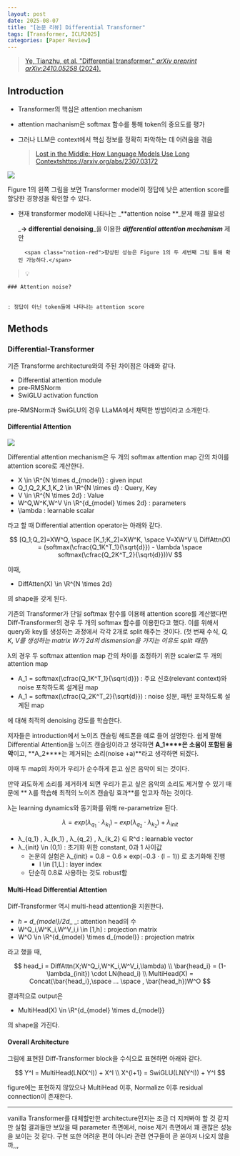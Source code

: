 ```yaml
---
layout: post
date: 2025-08-07
title: "[논문 리뷰] Differential Transformer"
tags: [Transformer, ICLR2025]
categories: [Paper Review]
---
```


> [Ye, Tianzhu, et al. "Differential transformer." ](https://arxiv.org/abs/2410.05258)[_arXiv preprint arXiv:2410.05258_](https://arxiv.org/abs/2410.05258)[ (2024).](https://arxiv.org/abs/2410.05258)



## Introduction

- Transformer의 핵심은 attention mechanism
- attention machanism은 softmax 함수를 통해 token의 중요도를 평가
- 그러나 LLM은 context에서 핵심 정보를 정확히 파악하는 데 어려움을 겪음

	> [Lost in the Middle: How Language Models Use Long Contextshttps://arxiv.org/abs/2307.03172](https://arxiv.org/abs/2307.03172)


![](https://prod-files-secure.s3.us-west-2.amazonaws.com/542b861c-36a8-4051-84e5-8804b6728dba/9083ea56-691a-4752-ae26-47f403431ac8/image.png?X-Amz-Algorithm=AWS4-HMAC-SHA256&X-Amz-Content-Sha256=UNSIGNED-PAYLOAD&X-Amz-Credential=ASIAZI2LB466T2C3AWNZ%2F20250919%2Fus-west-2%2Fs3%2Faws4_request&X-Amz-Date=20250919T190111Z&X-Amz-Expires=3600&X-Amz-Security-Token=IQoJb3JpZ2luX2VjEGMaCXVzLXdlc3QtMiJHMEUCIQDDaszSWgXR2AiY7ci5CddthnEKscNgmjzedKhEEspOxAIgFZVBM2by0Gb9pl%2BQWIYLXCQ28%2FMu1lkd62NwquShcqgqiAQI3P%2F%2F%2F%2F%2F%2F%2F%2F%2F%2FARAAGgw2Mzc0MjMxODM4MDUiDB9u0nlCFDs3QhgvlyrcAx2vRYB0SWuaszQKUGzL7cyjGwTADCLEcGv9N40cDzjrLTILkObRVdjCHKQtjDiKaE1Uu4EIOd66uyrognTnAX2AVTstq5fJoz7SNO85xftc7KC5mb1gjTOzTPWJ0rH0CudDXxAC9Y1hbtcUVnQwb%2BTDzejTipskpkTT1l4lFx3P3zqdDXzDv3HGiO014F46b7ri1nskO35e6P%2BzZD%2BjmY8Uh4IjaSz%2FD%2FOVlwx017wOakudAokKS26whMTSIbwXEkGbOP4nAkzR77srz6qEJR5dPVJKKs3MzrISQEmYDBlKRuSu2vO6gSG3jzhq7zv0%2B8LjRnFPR1HDAWaHhCa2mcMT7MA7bow%2B2MEOk8F3bJowh4C7Ry5V%2FLHBV8UP%2BIMMhh9O1r1MwcAx3Rrj1ZHg7eGYHlkMlYQeApX1a%2Bcc7JF%2BvLMo4WZrpdrRvV6UA6I3B58ShjXc1UaTazoMUu8oFPvQu02L40WFzfbl32BuHY9kSAq45UDSxvj0aD9i2U5qwKPqyjyxMX%2FQtqERBUyz4ej0E8iTF%2BVoXqE%2BCNKKzcxqS3GcoEREPM6coXuX9qrnCtaPWF26YyNz6r1tssPlGhsqU%2B1YbQ5pP412vEEPo1LUhjN8%2BP7rgiM%2BtEV6MNG%2FtsYGOqUBleiWVJa%2Bbpio7hUC%2F1tYH60GhagB28%2BTvbzwpToL4kI%2Bh2TNHdVNGPWamOhomD5L%2FFt9%2BcfSm%2BbOXdWP0hx1W7oQ8wdH4%2Br0yc8xxfhqWA08nVZtCcLzxzgrdYvpWxiO1nlvY75j0Iof1rVX2SJVOAIODY0HXR1yySRf%2FKvhzFbu%2FStPzkFdCVy0N8pwTQYaRvssrm%2FIe7d26xlOEMQ%2BYRCUQK2F&X-Amz-Signature=69168fec50232560213f479a073233c3dfffb80efc7c8905fe61341107a6be7d&X-Amz-SignedHeaders=host&x-amz-checksum-mode=ENABLED&x-id=GetObject)


Figure 1의 왼쪽 그림을 보면 Transformer model이 정답에 낮은 attention score를 할당한 경향성을 확인할 수 있다.

- 현재 transformer model에 나타나는 _**attention noise **_문제 해결 필요성

	_**→ differential denoising**_을 이용한 _**differential attention mechanism**_ 제안


		<span class="notion-red">향상된 성능은 Figure 1의 두 세번째 그림 통해 확인 가능하다.</span>


> 💡 


	### Attention noise?


	: 정답이 아닌 token들에 나타나는 attention score



## Methods



### Differential-Transformer


기존 Transforme architecture와의 주된 차이점은 아래와 같다.

- Differential attention module
- pre-RMSNorm
- SwiGLU activation function

pre-RMSNorm과 SwiGLU의 경우 LLaMA에서 채택한 방법이라고 소개한다.



#### Differential Attention


![](https://prod-files-secure.s3.us-west-2.amazonaws.com/542b861c-36a8-4051-84e5-8804b6728dba/116d70b2-1963-4810-9167-f4c7d8a06e8f/image.png?X-Amz-Algorithm=AWS4-HMAC-SHA256&X-Amz-Content-Sha256=UNSIGNED-PAYLOAD&X-Amz-Credential=ASIAZI2LB466T2C3AWNZ%2F20250919%2Fus-west-2%2Fs3%2Faws4_request&X-Amz-Date=20250919T190111Z&X-Amz-Expires=3600&X-Amz-Security-Token=IQoJb3JpZ2luX2VjEGMaCXVzLXdlc3QtMiJHMEUCIQDDaszSWgXR2AiY7ci5CddthnEKscNgmjzedKhEEspOxAIgFZVBM2by0Gb9pl%2BQWIYLXCQ28%2FMu1lkd62NwquShcqgqiAQI3P%2F%2F%2F%2F%2F%2F%2F%2F%2F%2FARAAGgw2Mzc0MjMxODM4MDUiDB9u0nlCFDs3QhgvlyrcAx2vRYB0SWuaszQKUGzL7cyjGwTADCLEcGv9N40cDzjrLTILkObRVdjCHKQtjDiKaE1Uu4EIOd66uyrognTnAX2AVTstq5fJoz7SNO85xftc7KC5mb1gjTOzTPWJ0rH0CudDXxAC9Y1hbtcUVnQwb%2BTDzejTipskpkTT1l4lFx3P3zqdDXzDv3HGiO014F46b7ri1nskO35e6P%2BzZD%2BjmY8Uh4IjaSz%2FD%2FOVlwx017wOakudAokKS26whMTSIbwXEkGbOP4nAkzR77srz6qEJR5dPVJKKs3MzrISQEmYDBlKRuSu2vO6gSG3jzhq7zv0%2B8LjRnFPR1HDAWaHhCa2mcMT7MA7bow%2B2MEOk8F3bJowh4C7Ry5V%2FLHBV8UP%2BIMMhh9O1r1MwcAx3Rrj1ZHg7eGYHlkMlYQeApX1a%2Bcc7JF%2BvLMo4WZrpdrRvV6UA6I3B58ShjXc1UaTazoMUu8oFPvQu02L40WFzfbl32BuHY9kSAq45UDSxvj0aD9i2U5qwKPqyjyxMX%2FQtqERBUyz4ej0E8iTF%2BVoXqE%2BCNKKzcxqS3GcoEREPM6coXuX9qrnCtaPWF26YyNz6r1tssPlGhsqU%2B1YbQ5pP412vEEPo1LUhjN8%2BP7rgiM%2BtEV6MNG%2FtsYGOqUBleiWVJa%2Bbpio7hUC%2F1tYH60GhagB28%2BTvbzwpToL4kI%2Bh2TNHdVNGPWamOhomD5L%2FFt9%2BcfSm%2BbOXdWP0hx1W7oQ8wdH4%2Br0yc8xxfhqWA08nVZtCcLzxzgrdYvpWxiO1nlvY75j0Iof1rVX2SJVOAIODY0HXR1yySRf%2FKvhzFbu%2FStPzkFdCVy0N8pwTQYaRvssrm%2FIe7d26xlOEMQ%2BYRCUQK2F&X-Amz-Signature=5254fe6207fef545b915c7cd9a1456ecb32ce3764e887bad1ca2f08c1c4fc8b8&X-Amz-SignedHeaders=host&x-amz-checksum-mode=ENABLED&x-id=GetObject)


Differential attention mechanism은 두 개의 softmax attention map 간의 차이를 attention score로 계산한다.

- X \in \R^{N \times d\_{model}} : given input
- Q\_1,Q\_2,K\_1,K\_2 \in \R^{N \times d} : Query, Key
- V \in \R^{N \times 2d} : Value
- W^Q,W^K,W^V \in \R^{d\_{model} \times 2d} : parameters
- \lambda : learnable scalar

라고 할 때 Differential attention operator는 아래와 같다.


$$
[Q_1;Q_2]=XW^Q, \space [K_1;K_2]=XW^K, \space V=XW^V \\
DiffAttn(X) = (softmax(\cfrac{Q_1K^T_1}{\sqrt{d}}) - \lambda \space softmax(\cfrac{Q_2K^T_2}{\sqrt{d}}))V
$$


이때,

- DiffAtten(X) \in \R^{N \times 2d}

의 shape을 갖게 된다.


기존의 Transformer가 단일 softmax 함수를 이용해 attention score를 계산했다면 Diff-Transformer의 경우 두 개의 softmax 함수를 이용한다고 했다. 이를 위해서 query와 key를 생성하는 과정에서 각각 2개로 split 해주는 것이다. <span class="notion-red">(첫 번째 수식, </span><span class="notion-red">_Q, K, V를 생성하는 matrix W가 2d의 dismension을 가지는 이유도 split 때문_</span><span class="notion-red">)</span>


 λ의 경우 두 softmax attention map 간의 차이를 조정하기 위한 scaler로 두 개의 attention map

- A\_1 = softmax(\cfrac{Q\_1K^T\_1}{\sqrt{d}}) : 주요 신호(relevant context)와 noise 포착하도록 설계된 map
- A\_1 = softmax(\cfrac{Q\_2K^T\_2}{\sqrt{d}}) : noise 성분, 패턴 포착하도록 설계된 map 

에 대해 최적의 denoising 강도를 학습한다.


저자들은 introduction에서 노이즈 캔슬링 헤드폰을 예로 들어 설명한다. 쉽게 말해 Differential Attention을 노이즈 캔슬링이라고 생각하면 **A\_1****은 소음이 포함된 음악**이고, **A\_2****는 제거되는 소리(noise +a)**라고 생각하면 되겠다. 


이때 두 map의 차이가 우리가 순수하게 듣고 싶은 음악이 되는 것이다. 


만약 과도하게 소리를 제거하게 되면 우리가 듣고 싶은 음악의 소리도 제거할 수 있기 때문에 ** λ를 학습해 최적의 노이즈 캔슬링 효과**를 얻고자 하는 것이다.


λ는 learning dynamics와 동기화를 위해 re-parametrize 된다.


$$
\lambda = exp(\lambda_{q_1} \cdot \lambda_{k_1}) - exp(\lambda_{q_2} \cdot \lambda_{k_2}) + \lambda_{init}
$$

- λ\_{q\_1} , λ\_{k\_1} , λ\_{q\_2} , λ\_{k\_2} ∈ R^d : learnable vector
- λ\_{init} \in (0,1) : 초기화 위한 constant, 0과 1 사이값
	- 논문의 실험은 λ\_{init} = 0.8 − 0.6 × exp(−0.3 · (l − 1)) 로 초기화해 진행
		- l \in [1,L] : layer index
	- 단순히 0.8로 사용하는 것도 robust함


#### **Multi-Head Differential Attention**


Diff-Transformer 역시 multi-head attention을 지원한다.

- _h = d\_{model}/2d__ _: attention head의 수
- W^Q\_i,W^K\_i,W^V\_i,i \in [1,h] : projection matrix
- W^O \in \R^{d\_{model} \times d\_{model}} : projection matrix

라고 했을 때,


$$
head_i = DiffAttn(X;W^Q_i,W^K_i,W^V_i,\lambda) \\
\bar{head_i} = (1-\lambda_{init}) \cdot LN(head_i) \\
MultiHead(X) = Concat(\bar{head_i},\space ... \space , \bar{head_h})W^O
$$


결과적으로 output은

- MultiHead(X) \in \R^{d\_{model} \times d\_{model}}

의 shape을 가진다.



#### Overall Architecture


그림에 표현된 Diff-Transformer block을 수식으로 표현하면 아래와 같다.


$$
Y^l = MultiHead(LN(X^l)) + X^l \\
X^{l+1} = SwiGLU(LN(Y^l)) + Y^l
$$


figure에는 표현하지 않았으나 MultiHead 이후, Normalize 이후 residual connection이 존재한다.


---


vanilla Transformer를 대체할만한 architecture인지는 조금 더 지켜봐야 할 것 같지만 실험 결과들만 보았을 때 parameter 측면에서, noise 제거 측면에서 꽤 괜찮은 성능을 보이는 것 같다. 구현 또한 어려운 편이 아니라 관련 연구들이 곧 쏟아져 나오지 않을까,,,


